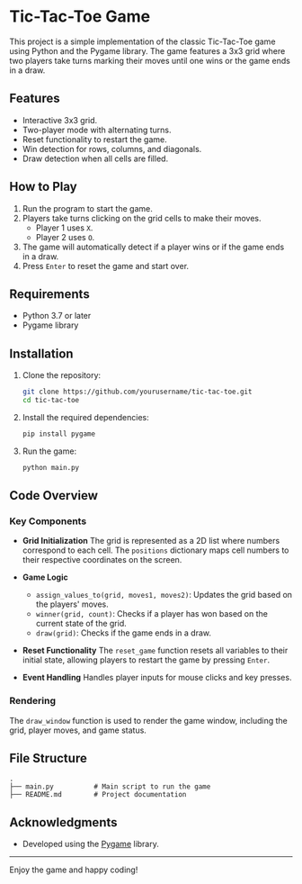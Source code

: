 # Tic-Tac-Toe Game

This project is a simple implementation of the classic Tic-Tac-Toe game using Python and the Pygame library. The game features a 3x3 grid where two players take turns marking their moves until one wins or the game ends in a draw.

## Features
- Interactive 3x3 grid.
- Two-player mode with alternating turns.
- Reset functionality to restart the game.
- Win detection for rows, columns, and diagonals.
- Draw detection when all cells are filled.

## How to Play
1. Run the program to start the game.
2. Players take turns clicking on the grid cells to make their moves.
   - Player 1 uses `X`.
   - Player 2 uses `O`.
3. The game will automatically detect if a player wins or if the game ends in a draw.
4. Press `Enter` to reset the game and start over.

## Requirements
- Python 3.7 or later
- Pygame library

## Installation
1. Clone the repository:
   ```bash
   git clone https://github.com/yourusername/tic-tac-toe.git
   cd tic-tac-toe
   ```

2. Install the required dependencies:
   ```bash
   pip install pygame
   ```

3. Run the game:
   ```bash
   python main.py
   ```

## Code Overview

### Key Components
- **Grid Initialization**
  The grid is represented as a 2D list where numbers correspond to each cell. The `positions` dictionary maps cell numbers to their respective coordinates on the screen.

- **Game Logic**
  - `assign_values_to(grid, moves1, moves2)`: Updates the grid based on the players' moves.
  - `winner(grid, count)`: Checks if a player has won based on the current state of the grid.
  - `draw(grid)`: Checks if the game ends in a draw.

- **Reset Functionality**
  The `reset_game` function resets all variables to their initial state, allowing players to restart the game by pressing `Enter`.

- **Event Handling**
  Handles player inputs for mouse clicks and key presses.

### Rendering
The `draw_window` function is used to render the game window, including the grid, player moves, and game status.

## File Structure
```
.
├── main.py          # Main script to run the game
├── README.md        # Project documentation
```



## Acknowledgments
- Developed using the [Pygame](https://www.pygame.org/) library.



---
Enjoy the game and happy coding!


